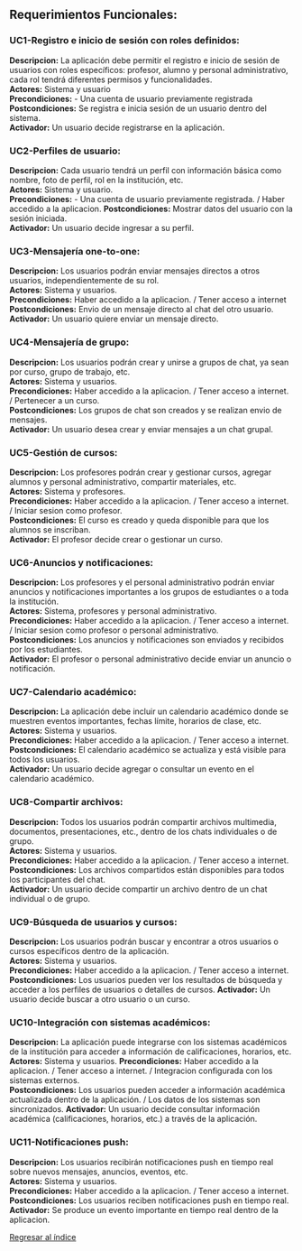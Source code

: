 ## Requerimientos Funcionales:

### **UC1-Registro e inicio de sesión con roles definidos:**

**Descripcion:** La aplicación debe permitir el registro e inicio de sesión de usuarios con roles específicos: profesor, alumno y personal administrativo, cada rol tendrá diferentes permisos y funcionalidades.  
**Actores:** Sistema y usuario  
**Precondiciones:** - Una cuenta de usuario previamente registrada  
**Postcondiciones:** Se registra e inicia sesión de un usuario dentro del sistema.  
**Activador:** Un usuario decide registrarse en la aplicación.

### **UC2-Perfiles de usuario:**

**Descripcion:** Cada usuario tendrá un perfil con información básica como nombre, foto de perfil, rol en la institución, etc.  
**Actores:** Sistema y usuario.  
**Precondiciones:** - Una cuenta de usuario previamente registrada. / Haber accedido a la aplicacion.
**Postcondiciones:** Mostrar datos del usuario con la sesión iniciada.  
**Activador:** Un usuario decide ingresar a su perfil.

### **UC3-Mensajería one-to-one:**

**Descripcion:** Los usuarios podrán enviar mensajes directos a otros usuarios, independientemente de su rol.  
**Actores:** Sistema y usuarios.  
**Precondiciones:** Haber accedido a la aplicacion. / Tener acceso a internet  
**Postcondiciones:** Envio de un mensaje directo al chat del otro usuario.  
**Activador:** Un usuario quiere enviar un mensaje directo.

### **UC4-Mensajería de grupo:**

**Descripcion:** Los usuarios podrán crear y unirse a grupos de chat, ya sean por curso, grupo de trabajo, etc.  
**Actores:** Sistema y usuarios.  
**Precondiciones:** Haber accedido a la aplicacion. / Tener acceso a internet. / Pertenecer a un curso.  
**Postcondiciones:** Los grupos de chat son creados y se realizan envio de mensajes.  
**Activador:** Un usuario desea crear y enviar mensajes a un chat grupal.

### **UC5-Gestión de cursos:**

**Descripcion:** Los profesores podrán crear y gestionar cursos, agregar alumnos y personal administrativo, compartir materiales, etc.  
**Actores:** Sistema y profesores.  
**Precondiciones:** Haber accedido a la aplicacion. / Tener acceso a internet. / Iniciar sesion como profesor.  
**Postcondiciones:** El curso es creado y queda disponible para que los alumnos se inscriban.  
**Activador:** El profesor decide crear o gestionar un curso.

### **UC6-Anuncios y notificaciones:**

**Descripcion:** Los profesores y el personal administrativo podrán enviar anuncios y notificaciones importantes a los grupos de estudiantes o a toda la institución.  
**Actores:** Sistema, profesores y personal administrativo.  
**Precondiciones:** Haber accedido a la aplicacion. / Tener acceso a internet. / Iniciar sesion como profesor o personal administrativo.  
**Postcondiciones:** Los anuncios y notificaciones son enviados y recibidos por los estudiantes.  
**Activador:** El profesor o personal administrativo decide enviar un anuncio o notificación.

### **UC7-Calendario académico:**

**Descripcion:** La aplicación debe incluir un calendario académico donde se muestren eventos importantes, fechas límite, horarios de clase, etc.  
**Actores:** Sistema y usuarios.  
**Precondiciones:** Haber accedido a la aplicacion. / Tener acceso a internet.  
**Postcondiciones:** El calendario académico se actualiza y está visible para todos los usuarios.  
**Activador:** Un usuario decide agregar o consultar un evento en el calendario académico.

### **UC8-Compartir archivos:**

**Descripcion:** Todos los usuarios podrán compartir archivos multimedia, documentos, presentaciones, etc., dentro de los chats individuales o de grupo.  
**Actores:** Sistema y usuarios.  
**Precondiciones:** Haber accedido a la aplicacion. / Tener acceso a internet.  
**Postcondiciones:** Los archivos compartidos están disponibles para todos los participantes del chat.  
**Activador:** Un usuario decide compartir un archivo dentro de un chat individual o de grupo.

### **UC9-Búsqueda de usuarios y cursos:**

**Descripcion:** Los usuarios podrán buscar y encontrar a otros usuarios o cursos específicos dentro de la aplicación.  
**Actores:** Sistema y usuarios.  
**Precondiciones:** Haber accedido a la aplicacion. / Tener acceso a internet.  
**Postcondiciones:** Los usuarios pueden ver los resultados de búsqueda y acceder a los perfiles de usuarios o detalles de cursos.
**Activador:** Un usuario decide buscar a otro usuario o un curso.

### **UC10-Integración con sistemas académicos:**

**Descripcion:** La aplicación puede integrarse con los sistemas académicos de la institución para acceder a información de calificaciones, horarios, etc.  
**Actores:** Sistema y usuarios.
**Precondiciones:** Haber accedido a la aplicacion. / Tener acceso a internet. / Integracion configurada con los sistemas externos.  
**Postcondiciones:** Los usuarios pueden acceder a información académica actualizada dentro de la aplicación. / Los datos de los sistemas son sincronizados.
**Activador:** Un usuario decide consultar información académica (calificaciones, horarios, etc.) a través de la aplicación.

### **UC11-Notificaciones push:**

**Descripcion:** Los usuarios recibirán notificaciones push en tiempo real sobre nuevos mensajes, anuncios, eventos, etc.  
**Actores:** Sistema y usuarios.  
**Precondiciones:** Haber accedido a la aplicacion. / Tener acceso a internet.  
**Postcondiciones:** Los usuarios reciben notificaciones push en tiempo real.  
**Activador:** Se produce un evento importante en tiempo real dentro de la aplicacion.

[Regresar al índice](../../README.md)
